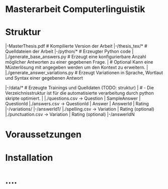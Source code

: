 # Masterarbeit Computerlinguistik

# Struktur
|-MasterThesis.pdf  # Kompilierte Version der Arbeit
|-/thesis_tex/*     # Quelldateien der Arbeit
|-/python/*         # Erzeugter Python code
    |
    |./generate_base_answers.py         # Erzeugt eine konfigurierbare Anzahl möglicher Antworten zu einer gegebenen Frage.
    |                                   # Optional Kann eine Müsterlösung mit angegeben werden um den Kontext zu erweitern.
    |
    |./generate_answer_variations.py    # Erzeugt Variationen in Sprache, Wortlaut und Syntax einer gegebenen Antwort

|-/data/*           # Erzeugte Trainings und Quelldaten (TODO: struktur)
    |               #  - Die Verzeichnisstruktur ist für die automatisierte verarbeitung durch python skripte optimiert.
    |
    |./questions.csv -> Question | SampleAnswer | QuestionId
    |./answers.csv -> QuestionId | Answer | AnswerId | Rating
        |-/variations/
        |-/answerId1/
            |./spelling.csv -> Variation | Rating (optional)
            |./punctuation.csv -> Variation | Rating (optional)
        |-/answerIdN

# Voraussetzungen

# Installation

# ....
